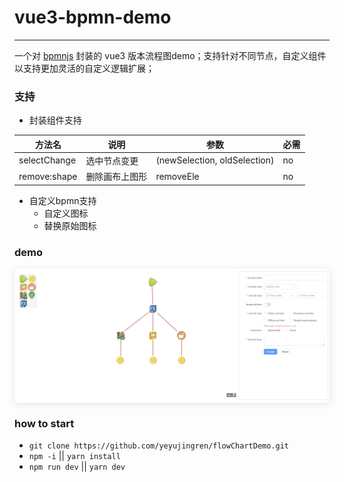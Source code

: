 # vue3-bpmn-demo
---

一个对 [bpmnjs](https://bpmn.io/) 封装的 vue3 版本流程图demo；支持针对不同节点，自定义组件以支持更加灵活的自定义逻辑扩展；

### 支持
- 封装组件支持

|  方法名  | 说明 | 参数 | 必需 |
|  ----  | ---- | ---- | ---- |
| selectChange | 选中节点变更 | (newSelection, oldSelection) | no |
| remove:shape | 删除画布上图形 | removeEle | no |

- 自定义bpmn支持
  - 自定义图标
  - 替换原始图标

### demo
<div style="box-shadow: 0 2px 12px 0 rgb(0 0 0 / 10%); border-radius: 5px; overflow: hidden;">
<img src="./doc/demo.png" alt="demn">
</div>


### how to start
- `git clone https://github.com/yeyujingren/flowChartDemo.git`
- `npm -i` || `yarn install`
- `npm run dev` || `yarn dev`
